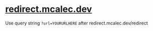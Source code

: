 # [redirect.mcalec.dev](https://redirect.mcalec.dev)

Use query string `?url=YOURURLHERE` after redirect.mcalec.dev/redirect
